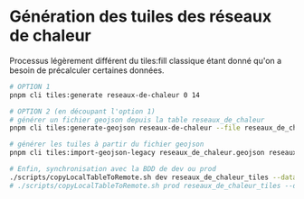 # Génération des tuiles des réseaux de chaleur

Processus légèrement différent du tiles:fill classique étant donné qu'on a besoin de précalculer certaines données.

```sh
# OPTION 1
pnpm cli tiles:generate reseaux-de-chaleur 0 14

# OPTION 2 (en découpant l'option 1)
# générer un fichier geojson depuis la table reseaux_de_chaleur
pnpm cli tiles:generate-geojson reseaux-de-chaleur --file reseaux_de_chaleur.geojson

# générer les tuiles à partir du fichier geojson
pnpm cli tiles:import-geojson-legacy reseaux_de_chaleur.geojson reseaux_de_chaleur_tiles 0 14

# Enfin, synchronisation avec la BDD de dev ou prod
./scripts/copyLocalTableToRemote.sh dev reseaux_de_chaleur_tiles --data-only
# ./scripts/copyLocalTableToRemote.sh prod reseaux_de_chaleur_tiles --data-only
```
